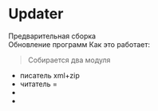 # Updater

Предварительная сборка\
Обновление программ
Как это работает:
>Собирается 
два модуля
* писатель xml+zip
* читатель =
*
*




